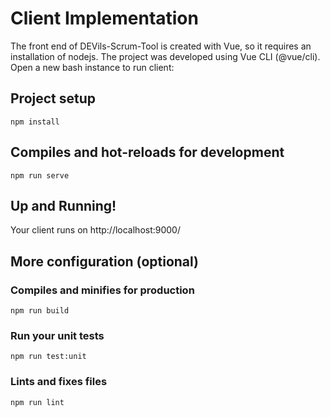 # Client Implementation
The front end of DEVils-Scrum-Tool is created with Vue, so it requires an installation of nodejs.
The project was developed using Vue CLI (@vue/cli). Open a new bash instance to run client:

## Project setup
    npm install

## Compiles and hot-reloads for development
    npm run serve

## Up and Running!
Your client runs on http://localhost:9000/

## More configuration (optional)
### Compiles and minifies for production
    npm run build

### Run your unit tests
    npm run test:unit

### Lints and fixes files
    npm run lint
